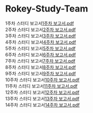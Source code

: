 # Rokey-Study-Team
1주차 스터디 보고서[1주차 보고서.pdf](https://github.com/user-attachments/files/17149840/1.pdf)   
2주차 스터디 보고서[2주차 보고서.pdf](https://github.com/user-attachments/files/17268429/2.pdf)   
3주차 스터디 보고서[3주차 보고서.pdf](https://github.com/user-attachments/files/17355994/3.pdf)  
4주차 스터디 보고서[4주차 보고서.pdf](https://github.com/user-attachments/files/17459564/4.pdf)  
5주차 스터디 보고서[5주차 보고서.pdf](https://github.com/user-attachments/files/17534104/5.pdf)   
6주차 스터디 보고서[6주차 보고서.pdf](https://github.com/user-attachments/files/17610960/6.pdf)   
7주차 스터디 보고서[7주차 보고서.pdf](https://github.com/CM9RE/Rokey-Study-Team/blob/main/7.pdf)   
8주차 스터디 보고서[8주차 보고서.pdf](https://github.com/user-attachments/files/17719099/8.pdf)   
9주차 스터디 보고서[9주차 보고서.pdf](https://github.com/user-attachments/files/17817739/9.pdf)   
10주차 스터디 보고서[10주차 보고서.pdf](https://github.com/user-attachments/files/18166833/10.pdf)   
11주차 스터디 보고서[11주차 보고서.pdf](https://github.com/user-attachments/files/18052243/11.pdf)   
12주차 스터디 보고서[12주차 보고서.pdf](https://github.com/user-attachments/files/18166841/12.pdf)   
13주차 스터디 보고서[13주차 보고서.pdf](https://github.com/user-attachments/files/18222003/13.pdf)   
14주차 스터디 보고서[14주차 보고서.pdf](https://github.com/user-attachments/files/18258967/14.pdf)   
